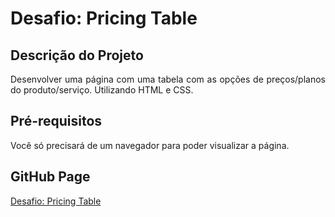# Desafio: Pricing Table

## Descrição do Projeto

<p align="justify">
 Desenvolver uma página com uma tabela com as opções de preços/planos do produto/serviço. Utilizando HTML e CSS.
</p>

## Pré-requisitos

 Você só precisará de um navegador para poder visualizar a página.

## GitHub Page

 [Desafio: Pricing Table](https://tamirescalixto.github.io/DesafioPricingTable/)
